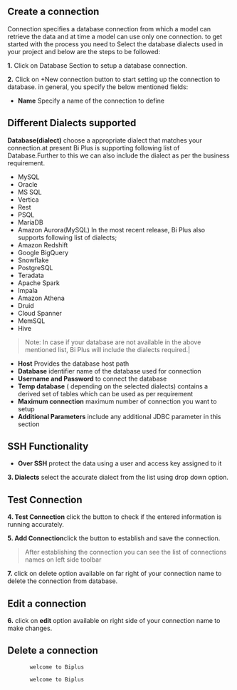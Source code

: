 ## Create  a connection 

 Connection specifies a database connection from which a model can retrieve the data and at time a model can use only one connection. to get started with the process you need to Select the database dialects used in your project and below are the steps to be followed:
 
**1.** Click on Database Section to setup a database connection.

**2.** Click on +New connection button to start setting up the connection to database. in general, you specify the below mentioned fields:
- **Name** Specify a name of the connection to define

## Different Dialects supported

 **Database(dialect)** choose a appropriate dialect that matches your connection.at present Bi Plus is supporting following list of Database.Further to this we can also include the dialect as per the business requirement.
  - MySQL
  - Oracle
  - MS SQL
   - Vertica
  - Rest
  - PSQL
  - MariaDB
  - Amazon Aurora(MySQL)
In the most recent release, Bi Plus also supports following list of dialects;
  - Amazon Redshift
  - Google BigQuery
  - Snowflake
  - PostgreSQL
  - Teradata
  - Apache Spark
  - Impala
  - Amazon Athena
  - Druid
  - Cloud Spanner
  - MemSQL
  - Hive
>Note: In case if your database are not available in the above mentioned list, Bi Plus will include the dialects required.|

- **Host** Provides the database host path
- **Database** identifier name of the database used for connection
- **Username and Password** to connect the database
- **Temp database** ( depending on the selected dialects) contains a derived set of tables which can be used as per requirement
- **Maximum connection** maximum number of connection you want to setup
- **Additional Parameters** include any additional JDBC parameter in this section

## SSH Functionality

- **Over SSH** protect the data using a user and access key assigned to it

**3. Dialects** select the accurate dialect from the list using drop down option.

## Test Connection
**4. Test Connection** click the button to check if the entered information is running accurately.

**5. Add Connection**click the button to establish and save the connection.

>After establishing the connection you can see the list of connections names on left side toolbar


**7.** click on delete option available on far right of your connection name to delete the connection from database.

## Edit a connection

   **6.** click on **edit** option available on right side of your connection name to make changes.

## Delete a connection

           welcome to Biplus

           welcome to Biplus
<!--stackedit_data:
eyJoaXN0b3J5IjpbLTY5OTg5NzUwOSwyMDUzMjc1MzE0LC0xNz
UwMjg3NjUzXX0=
-->